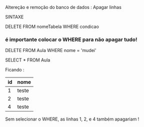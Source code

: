 Altereção e remoção do banco de dados : Apagar linhas 

SINTAXE 

DELETE FROM nomeTabela
WHERE condicao 

### é importante colocar o WHERE para não apagar tudo! 

DELETE FROM Aula
WHERE nome = 'mudei'

SELECT * FROM Aula

Ficando : 

|id|nome|
|--|----|
|1|teste|
|2|teste|
|4|teste|

Sem selecionar o WHERE,  as linhas 1, 2, e 4 também apagariam !